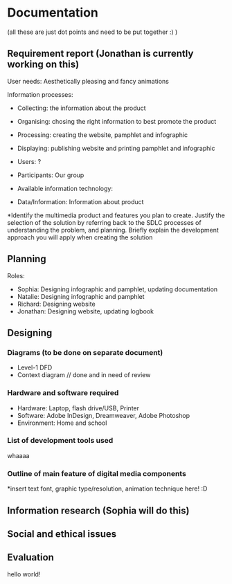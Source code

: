 # Documentation
(all these are just dot points and need to be put together :) )
## Requirement report (Jonathan is currently working on this)

User needs: Aesthetically pleasing and fancy animations

Information processes: 
- Collecting: the information about the product
- Organising: chosing the right information to best promote the product
- Processing: creating the website, pamphlet and infographic
- Displaying: publishing website and printing pamphlet and infographic

- Users: ?
- Participants: Our group

- Available information technology: 

- Data/Information: Information about product

*Identify the multimedia product and features you plan to create. Justify the selection of the solution by referring back to the SDLC processes of understanding the problem, and planning. Briefly explain the development approach you will apply when creating the solution

## Planning
Roles:
- Sophia: Designing infographic and pamphlet, updating documentation
- Natalie: Designing infographic and pamphlet
- Richard: Designing website
- Jonathan: Designing website, updating logbook

## Designing
### Diagrams (to be done on separate document)
- Level-1 DFD 
- Context diagram // done and in need of review

### Hardware and software required
- Hardware: Laptop, flash drive/USB, Printer
- Software: Adobe InDesign, Dreamweaver, Adobe Photoshop
- Environment: Home and school


### List of development tools used 
whaaaa

### Outline of main feature of digital media components
*insert text font, graphic type/resolution, animation technique here! :D

## Information research (Sophia will do this)

## Social and ethical issues

## Evaluation
hello world!

